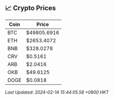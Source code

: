 ## 📈 Crypto Prices

| Coin | Price |
| ---- | ----- |
| BTC | $49805.6916 |
| ETH | $2653.4072 |
| BNB | $328.0278 |
| CRV | $0.5161 |
| ARB | $2.0416 |
| OKB | $49.6125 |
| DOGE | $0.0818 |

_Last Updated: 2024-02-14 15:44:05.58 +0800 HKT_